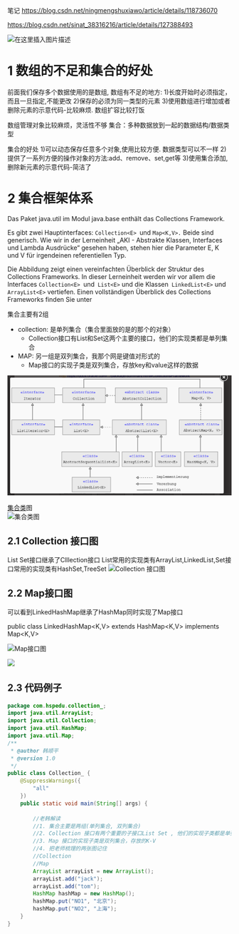 笔记
https://blog.csdn.net/ningmengshuxiawo/article/details/118736070

https://blog.csdn.net/sinat_38316216/article/details/127388493

![在这里插入图片描述](https://img-blog.csdnimg.cn/20210714200047776.png?x-oss-process=image/watermark,type_ZmFuZ3poZW5naGVpdGk,shadow_10,text_aHR0cHM6Ly9ibG9nLmNzZG4ubmV0L25pbmdtZW5nc2h1eGlhd28=,size_16,color_FFFFFF,t_70)

# 1 数组的不足和集合的好处

前面我们保存多个数据使用的是数组,
数组有不足的地方:
1)长度开始时必须指定，而且一旦指定,不能更改
2)保存的必须为同一类型的元素
3)使用数组进行增加或者删除元素的示意代码-比较麻烦. 数组扩容比较打饭

数组管理对象比较麻烦，灵活性不够
集合：多种数据放到一起的数据结构/数据类型

集合的好处
1)可以动态保存任意多个对象,使用比较方便. 数据类型可以不一样
2)提供了一系列方便的操作对象的方法:add、remove、set,get等
3)使用集合添加,删除新元素的示意代码-简洁了


# 2 集合框架体系

Das Paket java.util im Modul  java.base enthält das Collections Framework. 

 	

Es gibt zwei Hauptinterfaces: `Collection<E> `und `Map<K,V>.` Beide sind generisch. Wie wir in der Lerneinheit „AKI - Abstrakte Klassen, Interfaces und Lambda Ausdrücke“ gesehen haben, stehen hier die Parameter E, K und V für irgendeinen referentiellen Typ.

Die Abbildung zeigt einen vereinfachten Überblick der Struktur des Collections Frameworks. In dieser Lerneinheit werden wir vor allem die Interfaces `Collection<E> `und` List<E>` und die Klassen` LinkedList<E>`  und `ArrayList<E>` vertiefen. Einen vollständigen Überblick des Collections Frameworks finden Sie unter


集合主要有2组
- collection: 是单列集合（集合里面放的是的那个的对象）
	- Collection接口有List和Set这两个主要的接口，他们的实现类都是单列集合
- MAP: 另一组是双列集合，我那个网是键值对形式的
	- Map接口的实现子类是双列集合，存放key和value这样的数据

![](image/Pasted%20image%2020230502151532.png)


[集合类](https://so.csdn.net/so/search?q=%E9%9B%86%E5%90%88%E7%B1%BB&spm=1001.2101.3001.7020)图  
![集合类图](https://img-blog.csdnimg.cn/0fb47a7b590b4540954ae3a1606fbe76.png#pic_center)

## 2.1 Collection 接口图  

List Set接口继承了Clllection接口
List常用的实现类有ArrayList,LinkedList,Set接口常用的实现类有HashSet,TreeSet
![Collection 接口图](https://img-blog.csdnimg.cn/00d7515347a441458ca659fbfe7c2629.png#pic_center)

## 2.2 Map接口图  

可以看到LinkedHashMap继承了HashMap同时实现了Map接口

public class LinkedHashMap<K,V>
    extends HashMap<K,V>
    implements Map<K,V>

![Map接口图](https://img-blog.csdnimg.cn/d1241df8097d40cdbc7824f0e8c8fb87.png#pic_center)


![](app://local/D:/File_Storage/File_Markdown/JavaSE_HanShunPing_YZHNote/Phase02/Chapter14_%E9%9B%86%E5%90%88/image/Pasted%20image%2020230503214600.png?1683143160612)

## 2.3 代码例子

```java
package com.hspedu.collection_;
import java.util.ArrayList;
import java.util.Collection;
import java.util.HashMap;
import java.util.Map;
/**
 * @author 韩顺平
 * @version 1.0
 */
public class Collection_ {
    @SuppressWarnings({
        "all"
    })
    public static void main(String[] args) {
      
        //老韩解读
        //1. 集合主要是两组(单列集合, 双列集合)
        //2. Collection 接口有两个重要的子接口List Set , 他们的实现子类都是单列集合
        //3. Map 接口的实现子类是双列集合，存放的K-V
        //4. 把老师梳理的两张图记住
        //Collection
        //Map
        ArrayList arrayList = new ArrayList();
        arrayList.add("jack");
        arrayList.add("tom");
        HashMap hashMap = new HashMap();
        hashMap.put("NO1", "北京");
        hashMap.put("NO2", "上海");
    }
}
```